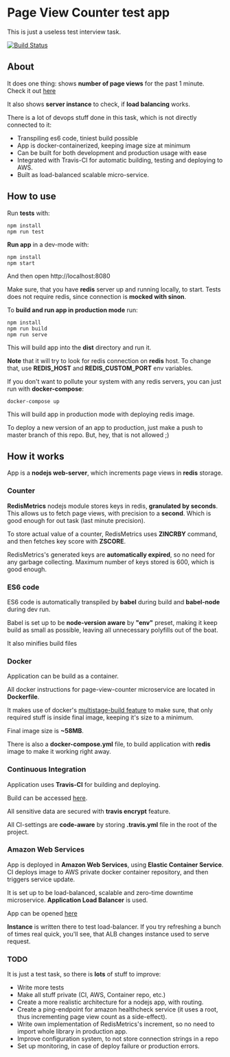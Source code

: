 # Page View Counter test app
This is just a useless test interview task.

[![Build Status](https://travis-ci.org/TheXardas/page-view-counter.svg?branch=master)](https://travis-ci.org/TheXardas/page-view-counter)

## About
It does one thing: shows **number of page views** for the past 1 minute. Check it out [here](http://page-view-counter-alb-2108592093.us-east-2.elb.amazonaws.com/)

It also shows **server instance** to check, if **load balancing** works.

There is a lot of devops stuff done in this task, which is not directly connected to it:

- Transpiling es6 code, tiniest build possible
- App is docker-containerized, keeping image size at minimum
- Can be built for both development and production usage with ease
- Integrated with Travis-CI for automatic building, testing and deploying to AWS.
- Built as load-balanced scalable micro-service.

## How to use
Run **tests** with:
```
npm install
npm run test
```

**Run app** in a dev-mode with:
```
npm install
npm start
```
And then open http://localhost:8080

Make sure, that you have **redis** server up and running locally, to start. Tests does not require redis, since connection is **mocked with sinon**.

To **build and run app in production mode** run:
```
npm install
npm run build
npm run serve
```
This will build app into the **dist** directory and run it.

**Note** that it will try to look for redis connection on **redis** host. To change that, use **REDIS_HOST** and **REDIS_CUSTOM_PORT** env variables.

If you don't want to pollute your system with any redis servers, you can just run with **docker-compose**:
```
docker-compose up
```
This will build app in production mode with deploying redis image.


To deploy a new version of an app to production, just make a push to master branch of this repo. But, hey, that is not allowed ;)


## How it works
App is a **nodejs web-server**, which increments page views in **redis** storage.

### Counter
**RedisMetrics** nodejs module stores keys in redis, **granulated by seconds**. This allows us to fetch page views, with precision to a **second**. Which is good enough for out task (last minute precision).

To store actual value of a counter, RedisMetrics uses **ZINCRBY** command, and then fetches key score with **ZSCORE**.

RedisMetrics's generated keys are **automatically expired**, so no need for any garbage collecting. Maximum number of keys stored is 600, which is good enough.

### ES6 code
ES6 code is automatically transpiled by **babel** during build and **babel-node** during dev run.

Babel is set up to be **node-version aware** by **"env"** preset, making it keep build as small as possible, leaving all unnecessary polyfills out of the boat.

It also minifies build files

### Docker
Application can be build as a container.

All docker instructions for page-view-counter microservice are located in **Dockerfile**.

It makes use of docker's [multistage-build feature](https://docs.docker.com/develop/develop-images/multistage-build/) to make sure, that only required stuff is inside final image, keeping it's size to a minimum.

Final image size is **~58MB**.

There is also a **docker-compose.yml** file, to build application with **redis** image to make it working right away.

### Continuous Integration
Application uses **Travis-CI** for building and deploying.

Build can be accessed [here](https://travis-ci.org/TheXardas/page-view-counter).

All sensitive data are secured with **travis encrypt** feature.

All CI-settings are **code-aware** by storing **.travis.yml** file in the root of the project.

### Amazon Web Services
App is deployed in **Amazon Web Services**, using **Elastic Container Service**. CI deploys image to AWS private docker container repository, and then triggers service update.

It is set up to be load-balanced, scalable and zero-time downtime microservice. **Application Load Balancer** is used.

App can be opened [here](http://page-view-counter-alb-2108592093.us-east-2.elb.amazonaws.com/)

**Instance** is written there to test load-balancer. If you try refreshing a bunch of times real quick, you'll see, that ALB changes instance used to serve request.

### TODO
It is just a test task, so there is **lots** of stuff to improve:

- Write more tests
- Make all stuff private (CI, AWS, Container repo, etc.)
- Create a more realistic architecture for a nodejs app, with routing.
- Create a ping-endpoint for amazon healthcheck service (it uses a root, thus incrementing page view count as a side-effect).
- Write own implementation of RedisMetrics's increment, so no need to import whole library in production app.
- Improve configuration system, to not store connection strings in a repo
- Set up monitoring, in case of deploy failure or production errors.